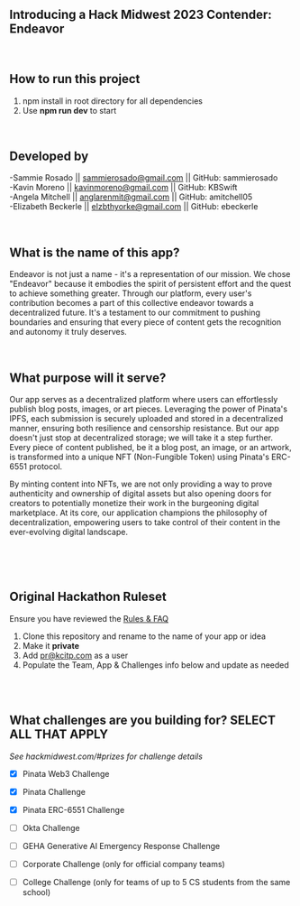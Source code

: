 ## Introducing a Hack Midwest 2023 Contender: Endeavor
<br />

## How to run this project
1. npm install in root directory for all dependencies
2. Use <strong>npm run dev</strong> to start

<br />

## Developed by
-Sammie Rosado || sammierosado@gmail.com || GitHub: sammierosado
<br />
-Kavin Moreno || kavinmoreno@gmail.com || GitHub: KBSwift
<br />
-Angela Mitchell || anglarenmit@gmail.com || GitHub: amitchell05
<br />
-Elizabeth Beckerle || elzbthyorke@gmail.com || GitHub: ebeckerle

<br />

## What is the name of this app?
Endeavor is not just a name - it's a representation of our mission. We chose "Endeavor" because it embodies the spirit of persistent effort and the quest to achieve something greater. Through our platform, every user's contribution becomes a part of this collective endeavor towards a decentralized future. It's a testament to our commitment to pushing boundaries and ensuring that every piece of content gets the recognition and autonomy it truly deserves.

<br />

## What purpose will it serve?
Our app serves as a decentralized platform where users can effortlessly publish blog posts, images, or art pieces. Leveraging the power of Pinata's IPFS, each submission is securely uploaded and stored in a decentralized manner, ensuring both resilience and censorship resistance. But our app doesn't just stop at decentralized storage; we will take it a step further. Every piece of content published, be it a blog post, an image, or an artwork, is transformed into a unique NFT (Non-Fungible Token) using Pinata's ERC-6551 protocol.

By minting content into NFTs, we are not only providing a way to prove authenticity and ownership of digital assets but also opening doors for creators to potentially monetize their work in the burgeoning digital marketplace. At its core, our application champions the philosophy of decentralization, empowering users to take control of their content in the ever-evolving digital landscape.

<br /><br /><br />

## Original Hackathon Ruleset
Ensure you have reviewed the [Rules & FAQ](https://hackmidwest.com/#faq)
1. Clone this repository and rename to the name of your app or idea
2. Make it **private**
3. Add pr@kcitp.com as a user
4. Populate the Team, App & Challenges info below and update as needed

<br /><br />

## What challenges are you building for? SELECT ALL THAT APPLY
*See hackmidwest.com/#prizes for challenge details*
- [x]  Pinata Web3 Challenge
- [x]  Pinata Challenge
- [x]  Pinata ERC-6551 Challenge
- [ ]  Okta Challenge
- [ ]  GEHA Generative AI Emergency Response Challenge
- [ ]  Corporate Challenge (only for official company teams)
- [ ]  College Challenge (only for teams of up to 5 CS students from the same school)

